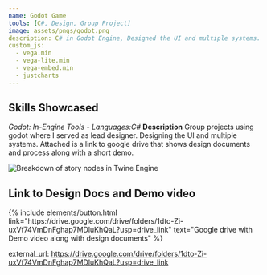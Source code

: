 ```yaml
---
name: Godot Game
tools: [C#, Design, Group Project]
image: assets/pngs/godot.png
description: C# in Godot Engine, Designed the UI and multiple systems.
custom_js:
  - vega.min
  - vega-lite.min
  - vega-embed.min
  - justcharts
---
```

## Skills Showcased
*Godot:* *In-Engine Tools* 
*- Languages:C#*
**Description**
Group projects using godot where I served as lead designer. Designing the UI and multiple systems. Attached is a link to google drive that shows design documents and process along with a short demo.

<img src="{{ site.baseurl }}/assets/pngs/godot.png" alt="Breakdown of story nodes in Twine Engine">


## Link to Design Docs and Demo video
<div class="left">
{% include elements/button.html link="https://drive.google.com/drive/folders/1dto-Zi-uxVf74VmDnFghap7MDluKhQaL?usp=drive_link" text="Google drive with Demo video along with design documents" %}
</div>






external_url: https://drive.google.com/drive/folders/1dto-Zi-uxVf74VmDnFghap7MDluKhQaL?usp=drive_link
